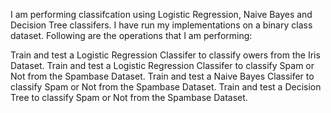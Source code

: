 I am performing classifcation using Logistic Regression, Naive Bayes and Decision Tree classifers. I have run my implementations on
a binary class dataset. Following are the operations that I am performing:

Train and test a Logistic Regression Classifer to classify owers from the Iris Dataset.
Train and test a Logistic Regression Classifer to classify Spam or Not from the Spambase Dataset.
Train and test a Naive Bayes Classifer to classify Spam or Not from the Spambase Dataset.
Train and test a Decision Tree to classify Spam or Not from the Spambase Dataset.
